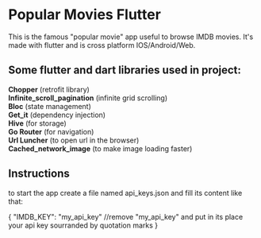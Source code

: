 # Popular Movies Flutter

This is the famous "popular movie" app useful to browse IMDB movies.
It's made with flutter and is cross platform IOS/Android/Web.

## Some flutter and dart libraries used in project:

**Chopper** (retrofit library)  
**Infinite_scroll_pagination** (infinite grid scrolling)  
**Bloc** (state management)  
**Get_it** (dependency injection)  
**Hive** (for storage)  
**Go Router** (for navigation)  
**Url Luncher**  (to open url in the browser)  
**Cached_network_image** (to make image loading faster)  

## Instructions ##  

to start the app create a file named api_keys.json and fill its content like that: 

{
  "IMDB_KEY": "my_api_key"  //remove "my_api_key" and put in its place your api key sourranded by quotation marks
}
